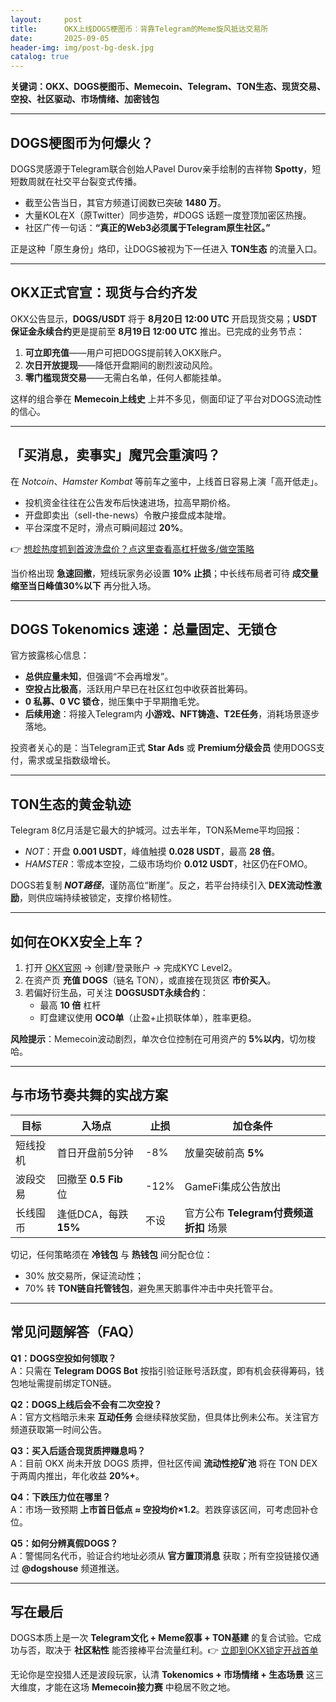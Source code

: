 ```yaml
---
layout:     post
title:      OKX上线DOGS梗图币：背靠Telegram的Meme旋风抵达交易所
date:       2025-09-05
header-img: img/post-bg-desk.jpg
catalog: true
---
```


**关键词：OKX、DOGS梗图币、Memecoin、Telegram、TON生态、现货交易、空投、社区驱动、市场情绪、加密钱包**

---

## DOGS梗图币为何爆火？
DOGS灵感源于Telegram联合创始人Pavel Durov亲手绘制的吉祥物 **Spotty**，短短数周就在社交平台裂变式传播。  
- 截至公告当日，其官方频道订阅数已突破 **1480 万**。  
- 大量KOL在X（原Twitter）同步造势，#DOGS 话题一度登顶加密区热搜。  
- 社区广传一句话：**“真正的Web3必须属于Telegram原生社区。”**  

正是这种「原生身份」烙印，让DOGS被视为下一任进入 **TON生态** 的流量入口。

---

## OKX正式官宣：现货与合约齐发
OKX公告显示，**DOGS/USDT** 将于 **8月20日 12:00 UTC** 开启现货交易；**USDT保证金永续合约**更是提前至 **8月19日 12:00 UTC** 推出。已完成的业务节点：  
1. **可立即充值**——用户可把DOGS提前转入OKX账户。  
2. **次日开放提现**——降低开盘期间的剧烈波动风险。  
3. **零门槛现货交易**——无需白名单，任何人都能挂单。  

这样的组合拳在 **Memecoin上线史** 上并不多见，侧面印证了平台对DOGS流动性的信心。

---

## 「买消息，卖事实」魔咒会重演吗？
在 *Notcoin*、*Hamster Kombat* 等前车之鉴中，上线首日容易上演「高开低走」。  
- 投机资金往往在公告发布后快速进场，拉高早期价格。  
- 开盘即卖出（sell-the-news）令散户接盘成本陡增。  
- 平台深度不足时，滑点可瞬间超过 **20%**。  

👉 [想趁热度抓到首波洗盘价？点这里查看高杠杆做多/做空策略](https://okxdog.com/)

当价格出现 **急速回撤**，短线玩家务必设置 **10% 止损**；中长线布局者可待 **成交量缩至当日峰值30%以下** 再分批入场。

---

## DOGS Tokenomics 速递：总量固定、无锁仓
官方披露核心信息：  
- **总供应量未知**，但强调“不会再增发”。  
- **空投占比极高**，活跃用户早已在社区红包中收获首批筹码。  
- **0 私募、0 VC 锁仓**，抛压集中于早期撸毛党。  
- **后续用途**：将接入Telegram内 **小游戏、NFT铸造、T2E任务**，消耗场景逐步落地。  

投资者关心的是：当Telegram正式 **Star Ads** 或 **Premium分级会员** 使用DOGS支付，需求或呈指数级增长。

---

## TON生态的黄金轨迹
Telegram 8亿月活是它最大的护城河。过去半年，TON系Meme平均回报：  
- *NOT*：开盘 **0.001 USDT**，峰值触摸 **0.028 USDT**，最高 **28 倍**。  
- *HAMSTER*：零成本空投，二级市场均价 **0.012 USDT**，社区仍在FOMO。  

DOGS若复制 ***NOT路径***，谨防高位“断崖”。反之，若平台持续引入 **DEX流动性激励**，则供应端持续被锁定，支撑价格韧性。

---

## 如何在OKX安全上车？

1. 打开 [OKX官网](https://okxdog.com/) → 创建/登录账户 → 完成KYC Level2。  
2. 在资产页 **充值 DOGS**（链名 TON），或直接在现货区 **市价买入**。  
3. 若偏好衍生品，可关注 **DOGSUSDT永续合约**：  
   - 最高 **10 倍** 杠杆  
   - 盯盘建议使用 **OCO单**（止盈+止损联体单），胜率更稳。  

**风险提示**：Memecoin波动剧烈，单次仓位控制在可用资产的 **5%以内**，切勿梭哈。

---

## 与市场节奏共舞的实战方案

| 目标 | 入场点 | 止损 | 加仓条件 |
|---|---|---|---|
| 短线投机 | 首日开盘前5分钟 | -8% | 放量突破前高 **5%** |
| 波段交易 | 回撤至 **0.5 Fib** 位 | -12% | GameFi集成公告放出 |
| 长线囤币 | 逢低DCA，每跌 **15%** | 不设 | 官方公布 **Telegram付费频道折扣** 场景 |

切记，任何策略须在 **冷钱包** 与 **热钱包** 间分配仓位：  
- 30% 放交易所，保证流动性；  
- 70% 转 **TON链自托管钱包**，避免黑天鹅事件冲击中央托管平台。  

---

## 常见问题解答（FAQ）

**Q1：DOGS空投如何领取？**  
A：只需在 **Telegram DOGS Bot** 按指引验证账号活跃度，即有机会获得筹码，钱包地址需提前绑定TON链。

**Q2：DOGS上线后会不会有二次空投？**  
A：官方文档暗示未来 **互动任务** 会继续释放奖励，但具体比例未公布。关注官方频道获取第一时间公告。

**Q3：买入后适合现货质押赚息吗？**  
A：目前 OKX 尚未开放 DOGS 质押，但社区传闻 **流动性挖矿池** 将在 TON DEX 于两周内推出，年化收益 **20%+**。

**Q4：下跌压力位在哪里？**  
A：市场一致预期 **上市首日低点 ≈ 空投均价×1.2**。若跌穿该区间，可考虑回补仓位。

**Q5：如何分辨真假DOGS？**  
A：警惕同名代币，验证合约地址必须从 **官方置顶消息** 获取；所有空投链接仅通过 **@dogshouse** 频道推送。

---

## 写在最后
DOGS本质上是一次 **Telegram文化 + Meme叙事 + TON基建** 的复合试验。它成功与否，取决于 **社区粘性** 能否接棒平台流量红利。👉 [立即到OKX锁定开战首单](https://okxdog.com/)  

无论你是空投猎人还是波段玩家，认清 **Tokenomics + 市场情绪 + 生态场景** 这三大维度，才能在这场 **Memecoin接力赛** 中稳居不败之地。